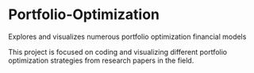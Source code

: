 # Portfolio-Optimization
Explores and visualizes numerous portfolio optimization financial models

This project is focused on coding and visualizing different portfolio optimization strategies from research papers in the field.

